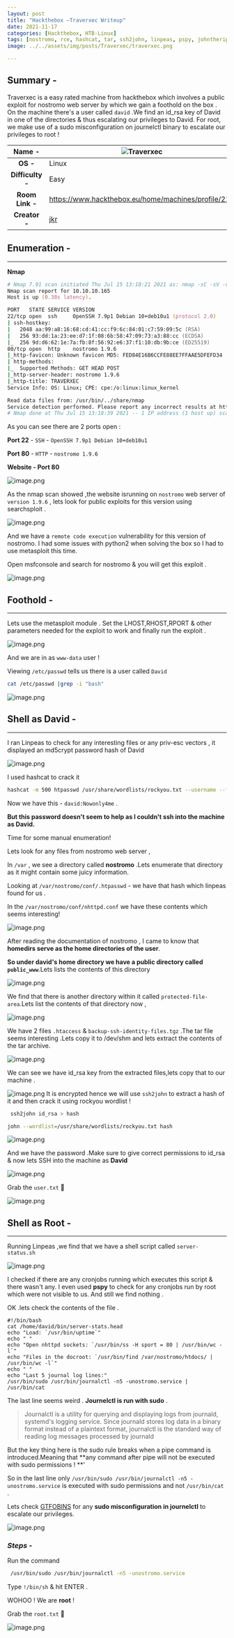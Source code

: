 ```yaml
---
layout: post
title: "Hackthebox —Traverxec Writeup"
date: 2021-11-17  
categories: [Hackthebox, HTB-Linux]
tags: [nostromo, rce, hashcat, tar, ssh2john, linpeas, pspy, johntheripper, gtfobins, journelctl tryhackme]
image: ../../assets/img/posts/Traverxec/traverxec.png 

---
```


## Summary - 

 Traverxec is a easy rated machine from hackthebox which involves a public exploit for nostromo web server by which we gain a foothold on the box . On the machine there's a user called `david` .We find an id_rsa key of David in one of the directories  & thus escalating our privileges to David. For root, we make use of a sudo misconfiguration on journelctl binary to escalate our privileges to root !


| **Name  -** | ![Traverxec](../../assets/img/posts/Traverxec/traverxec.png) |
|:---:|---|
| **OS   -**    | Linux |
| **Difficulty -** | Easy |
| **Room Link   -** | https://www.hackthebox.eu/home/machines/profile/217 |
| **Creator   -** | [jkr](https://www.hackthebox.eu/home/users/profile/77141) |

## Enumeration - 
------------------------------

**Nmap**


```zsh
# Nmap 7.91 scan initiated Thu Jul 15 13:18:21 2021 as: nmap -sC -sV -v -p 22,80 -oN traverxec.nmap 10.10.10.165
Nmap scan report for 10.10.10.165
Host is up (0.38s latency).

PORT   STATE SERVICE VERSION
22/tcp open  ssh     OpenSSH 7.9p1 Debian 10+deb10u1 (protocol 2.0)
| ssh-hostkey: 
|   2048 aa:99:a8:16:68:cd:41:cc:f9:6c:84:01:c7:59:09:5c (RSA)
|   256 93:dd:1a:23:ee:d7:1f:08:6b:58:47:09:73:a3:88:cc (ECDSA)
|_  256 9d:d6:62:1e:7a:fb:8f:56:92:e6:37:f1:10:db:9b:ce (ED25519)
80/tcp open  http    nostromo 1.9.6
|_http-favicon: Unknown favicon MD5: FED84E16B6CCFE88EE7FFAAE5DFEFD34
| http-methods: 
|_  Supported Methods: GET HEAD POST
|_http-server-header: nostromo 1.9.6
|_http-title: TRAVERXEC
Service Info: OS: Linux; CPE: cpe:/o:linux:linux_kernel

Read data files from: /usr/bin/../share/nmap
Service detection performed. Please report any incorrect results at https://nmap.org/submit/ .
# Nmap done at Thu Jul 15 13:18:39 2021 -- 1 IP address (1 host up) scanned in 18.13 seconds
``` 
As you can see there are 2 ports open :

**Port 22**  - `SSH`    - `OpenSSH 7.9p1 Debian 10+deb10u1 `

**Port 80**  - `HTTP`  - `nostromo 1.9.6`

**Website - Port 80**

![image.png](https://cdn.hashnode.com/res/hashnode/image/upload/v1626501511759/wGzYtNhut.png)

As the nmap scan showed ,the website isrunning on `nostromo`  web server of `version 1.9.6` , lets look for public exploits for this version using searchsploit .


![image.png](https://cdn.hashnode.com/res/hashnode/image/upload/v1626501650018/0r0mODJGa.png)

And we have a `remote code execution` vulnerability for this version of nostromo.
I had some issues with python2 when solving the box so I had to use metasploit  this time.

Open msfconsole and search for nostromo & you will get this exploit .

![image.png](https://cdn.hashnode.com/res/hashnode/image/upload/v1626501886372/qXzvevdRR.png)

## Foothold -
-----------------------

Lets use the metasploit module . Set the LHOST,RHOST,RPORT & other parameters needed  for the exploit to work and finally run the exploit .

![image.png](https://cdn.hashnode.com/res/hashnode/image/upload/v1626502025094/zSIi3oFaI.png)

And we are in as `www-data` user  !

Viewing `/etc/passwd` tells us there is a user called `David`


```bash
cat /etc/passwd |grep -i "bash"
``` 


![image.png](https://cdn.hashnode.com/res/hashnode/image/upload/v1626502184080/OLZ0T6ih4.png)

## Shell as David -
---------------------------------

I ran Linpeas to check for any interesting files or any priv-esc vectors , it displayed an md5crypt password  hash of David 

![image.png](https://cdn.hashnode.com/res/hashnode/image/upload/v1626502540277/pFTAF4_TW.png)

I used hashcat to crack it 


```bash
hashcat -m 500 htpasswd /usr/share/wordlists/rockyou.txt --username --force
``` 
 

Now we have this - `david:Nowonly4me` .

**But this password doesn't seem to help as I couldn't ssh into the machine as David.**

Time for some manual enumeration!

Lets look for any files from nostromo web server ,

In `/var` , we see a directory called **nostromo** .Lets enumerate that directory as it might contain some juicy information.

Looking at `/var/nostromo/conf/.htpasswd` - we have that hash which linpeas found for us .

In the `/var/nostromo/conf/nhttpd.conf` we have these contents which seems interesting!

![image.png](https://cdn.hashnode.com/res/hashnode/image/upload/v1626502964249/2m1cEL5hT.png)

After reading the documentation of nostromo , I came to know that **homedirs serve as the home directories of the user**.

**So under david's home directory we have a public directory called `public_www`**.Lets lists the contents of this directory

![image.png](https://cdn.hashnode.com/res/hashnode/image/upload/v1626503406080/dxHW0QMQk.png)

We find that there is another directory within it called `protected-file-area`.Lets list the contents  of that directory now ,

![image.png](https://cdn.hashnode.com/res/hashnode/image/upload/v1626503551130/5LiHP0T7D.png)


We have 2 files `.htaccess` & `backup-ssh-identity-files.tgz` .The tar file seems interesting .Lets copy it to /dev/shm and lets extract the contents of the tar archive.


![image.png](https://cdn.hashnode.com/res/hashnode/image/upload/v1626503793599/BbXESSW2v.png)

We can see we have id_rsa key from the extracted files,lets copy that to our machine .

![image.png](https://cdn.hashnode.com/res/hashnode/image/upload/v1626504653363/CdZ50MkD3.png)
It is encrypted hence we will use `ssh2john` to extract a hash of it and then crack it using rockyou wordlist !


```bash
 ssh2john id_rsa > hash

john --wordlist=/usr/share/wordlists/rockyou.txt hash
``` 

![image.png](https://cdn.hashnode.com/res/hashnode/image/upload/v1626504849405/m16iIFs5B.png)

And we have the password .Make sure to give correct permissions to id_rsa & now lets SSH into the machine as **David** 

![image.png](https://cdn.hashnode.com/res/hashnode/image/upload/v1626505593907/t2P8pyPFg.png)

Grab the `user.txt` 🚩

![image.png](https://cdn.hashnode.com/res/hashnode/image/upload/v1626507874305/8yczE0Fxn.png)

## Shell as Root -
------------------------------------

Running Linpeas ,we find that we have a shell script called `server-status.sh`

![image.png](https://cdn.hashnode.com/res/hashnode/image/upload/v1626505711907/SNmVcu7X-.png)


I checked if there are any cronjobs running which executes this script & there wasn't any. I even used **pspy** to check for any cronjobs run by root which were not visible to us. And still we find nothing . 

OK .lets check the contents of the file .
```
#!/bin/bash
cat /home/david/bin/server-stats.head
echo "Load: `/usr/bin/uptime`"
echo " "
echo "Open nhttpd sockets: `/usr/bin/ss -H sport = 80 | /usr/bin/wc -l`"
echo "Files in the docroot: `/usr/bin/find /var/nostromo/htdocs/ | /usr/bin/wc -l`"
echo " "
echo "Last 5 journal log lines:"
/usr/bin/sudo /usr/bin/journalctl -n5 -unostromo.service | /usr/bin/cat 

```
The last line seems weird . **Journelctl is run with sudo**  .

> Journalctl is a utility for querying and displaying logs from journald, systemd's logging service. Since journald stores log data in a binary format instead of a plaintext format, journalctl is the standard way of reading log messages processed by journald


But the key thing here is the sudo rule breaks when a pipe command is introduced.Meaning that **any command after  pipe will not be executed with sudo permissions ! **'

So in the last line only `/usr/bin/sudo /usr/bin/journalctl -n5 -unostromo.service` is executed with sudo permissions and not `/usr/bin/cat` .

Lets check   [GTFOBINS](https://gtfobins.github.io/gtfobins/journalctl/)  for any **sudo misconfiguration in journelctl** to escalate our privileges.

![image.png](https://cdn.hashnode.com/res/hashnode/image/upload/v1626507057730/7zgDvi3uN.png)

### *Steps* -

Run the command 

```bash
 /usr/bin/sudo /usr/bin/journalctl -n5 -unostromo.service
``` 


Type `!/bin/sh` & hit ENTER .

WOHOO ! We are **root** !

Grab the `root.txt` 🚩

![image.png](https://cdn.hashnode.com/res/hashnode/image/upload/v1626507547001/kUzsPWRe0c.png)
 